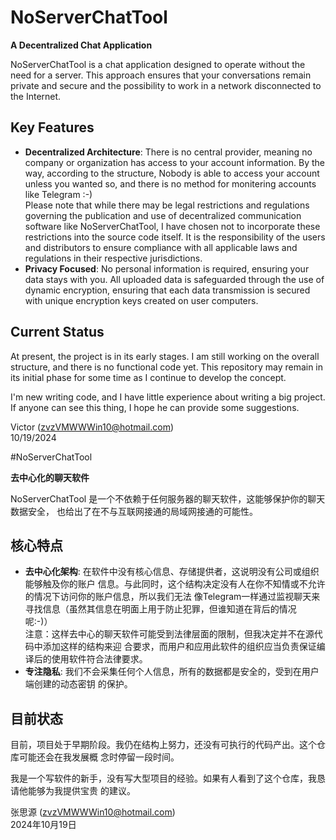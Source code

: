 # NoServerChatTool   

**A Decentralized Chat Application**   

NoServerChatTool is a chat application designed to operate without the need for a 
server. This approach ensures that your conversations remain private and secure
and the possibility to work in a network disconnected to the Internet.   

## Key Features   

- **Decentralized Architecture**: There is no central provider, meaning no company
or organization has access to your account information. By the way, according to
the structure, Nobody is able to access your account unless you wanted so, and
there is no method for monitering accounts like Telegram :-)    
Please note that while there may be legal restrictions and regulations governing the 
publication and use of decentralized communication software like NoServerChatTool, I
have chosen not to incorporate these restrictions into the source code itself. It is 
the responsibility of the users and distributors to ensure compliance with all 
applicable laws and regulations in their respective jurisdictions.
- **Privacy Focused**: No personal information is required, ensuring your data 
stays with you. All uploaded data is safeguarded through the use of dynamic 
encryption, ensuring that each data transmission is secured with unique encryption 
keys created on user computers.   

## Current Status   

At present, the project is in its early stages. I am still working on the overall 
structure, and there is no functional code yet. This repository may remain in its
initial phase for some time as I continue to develop the concept.   

I'm new writing code, and I have little experience about writing a big project. If 
anyone can see this thing, I hope he can provide some suggestions.   

Victor (zvzVMWWWin10@hotmail.com)   
10/19/2024   

#NoServerChatTool

**去中心化的聊天软件**

NoServerChatTool 是一个不依赖于任何服务器的聊天软件，这能够保护你的聊天数据安全，
也给出了在不与互联网接通的局域网接通的可能性。

## 核心特点

- **去中心化架构**: 在软件中没有核心信息、存储提供者，这说明没有公司或组织能够触及你的账户
信息。与此同时，这个结构决定没有人在你不知情或不允许的情况下访问你的账户信息，所以我们无法
像Telegram一样通过监视聊天来寻找信息（虽然其信息在明面上用于防止犯罪，但谁知道在背后的情况
呢:-)）   
注意：这样去中心的聊天软件可能受到法律层面的限制，但我决定并不在源代码中添加这样的结构来迎
合要求，而用户和应用此软件的组织应当负责保证编译后的使用软件符合法律要求。
- **专注隐私**: 我们不会采集任何个人信息，所有的数据都是安全的，受到在用户端创建的动态密钥
的保护。

## 目前状态

目前，项目处于早期阶段。我仍在结构上努力，还没有可执行的代码产出。这个仓库可能还会在我发展概
念时停留一段时间。   

我是一个写软件的新手，没有写大型项目的经验。如果有人看到了这个仓库，我恳请他能够为我提供宝贵
的建议。   

张思源 (zvzVMWWWin10@hotmail.com)    
2024年10月19日
